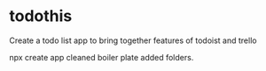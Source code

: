 
# todothis
Create a todo list app to bring together features of todoist and trello

npx create app
cleaned boiler plate
added folders.